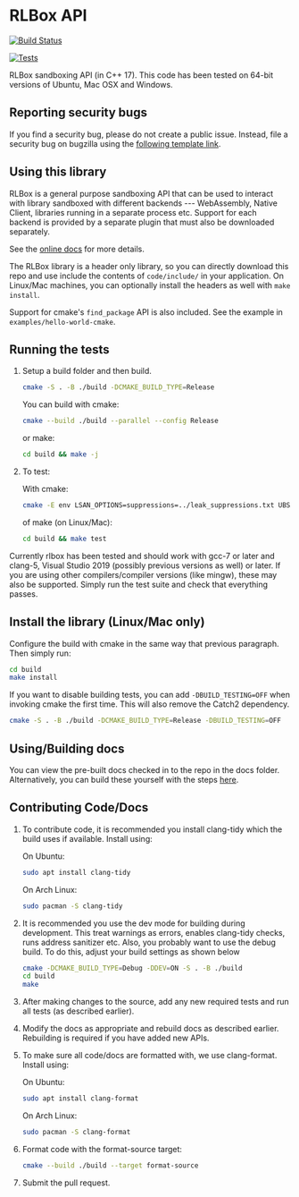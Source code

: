 # RLBox API

[![Build Status](https://travis-ci.com/PLSysSec/rlbox_sandboxing_api.svg?branch=master)](https://travis-ci.com/PLSysSec/rlbox_sandboxing_api)

[![Tests](https://github.com/PLSysSec/rlbox_sandboxing_api/actions/workflows/cmake.yml/badge.svg)](https://github.com/PLSysSec/rlbox_sandboxing_api/actions/workflows/cmake.yml)

RLBox sandboxing API (in C++ 17). This code has been tested on 64-bit versions of Ubuntu, Mac OSX and Windows.

## Reporting security bugs

If you find a security bug, please do not create a public issue. Instead, file a security bug on bugzilla using the [following template link](https://bugzilla.mozilla.org/enter_bug.cgi?component=Security%3A%20RLBox&defined_groups=1&groups=core-security&product=Core&bug_type=defect).

## Using this library

RLBox is a general purpose sandboxing API that can be used to interact with library sandboxed with different backends --- WebAssembly, Native Client, libraries running in a separate process etc. Support for each backend is provided by a separate plugin that must also be downloaded separately.

See the [online docs](https://docs.rlbox.dev) for more details.

The RLBox library is a header only library, so you can directly download this repo and use include the contents of `code/include/` in your application. On Linux/Mac machines, you can optionally install the headers as well with `make install`.

Support for cmake's `find_package` API is also included. See the example in `examples/hello-world-cmake`.

## Running the tests

1. Setup a build folder and then build.

   ```bash
   cmake -S . -B ./build -DCMAKE_BUILD_TYPE=Release
   ```

   You can build with cmake:

   ```bash
   cmake --build ./build --parallel --config Release
   ```

   or make:

   ```bash
   cd build && make -j
   ```

2. To test:

   With cmake:

   ```bash
   cmake -E env LSAN_OPTIONS=suppressions=../leak_suppressions.txt UBSAN_OPTIONS=suppressions=../ub_suppressions.txt ctest -V
   ```

   of make (on Linux/Mac):

   ```bash
   cd build && make test
   ```
Currently rlbox has been tested and should work with gcc-7 or later and
clang-5, Visual Studio 2019 (possibly previous versions as well) or later.  If
you are using other compilers/compiler versions (like mingw), these may also be
supported.  Simply run the test suite and check that everything passes.

## Install the library (Linux/Mac only)

Configure the build with cmake in the same way that previous paragraph. Then simply run:

   ```bash
   cd build
   make install
   ```

If you want to disable building tests, you can add `-DBUILD_TESTING=OFF` when invoking cmake the first time. This will also remove the Catch2 dependency.

   ```bash
   cmake -S . -B ./build -DCMAKE_BUILD_TYPE=Release -DBUILD_TESTING=OFF
   ```

## Using/Building docs

You can view the pre-built docs checked in to the repo in the docs folder.
Alternatively, you can build these yourself with the steps [here](https://github.com/PLSysSec/rlbox_sandboxing_api/blob/master/docs.md).

## Contributing Code/Docs

1. To contribute code, it is recommended you install clang-tidy which the build
uses if available. Install using:

   On Ubuntu:

   ```bash
   sudo apt install clang-tidy
   ```

   On Arch Linux:

   ```bash
   sudo pacman -S clang-tidy
   ```

2. It is recommended you use the dev mode for building during development. This
treat warnings as errors, enables clang-tidy checks, runs address sanitizer etc.
Also, you probably want to use the debug build. To do this, adjust your build
settings as shown below

   ```bash
   cmake -DCMAKE_BUILD_TYPE=Debug -DDEV=ON -S . -B ./build
   cd build
   make
   ```

3. After making changes to the source, add any new required tests and run all
tests (as described earlier).

4. Modify the docs as appropriate and rebuild docs as described earlier.
Rebuilding is required if you have added new APIs.

5. To make sure all code/docs are formatted with, we use clang-format.
Install using:

   On Ubuntu:

   ```bash
   sudo apt install clang-format
   ```

   On Arch Linux:

   ```bash
   sudo pacman -S clang-format
   ```

6. Format code with the format-source target:

   ```bash
   cmake --build ./build --target format-source
   ```

7. Submit the pull request.
